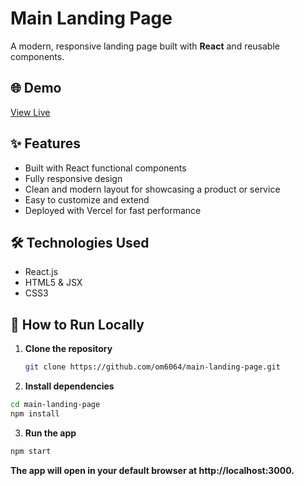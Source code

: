# Main Landing Page

A modern, responsive landing page built with **React** and reusable components.

## 🌐 Demo

[View Live](https://main-landing-page-chi.vercel.app/)

## ✨ Features

- Built with React functional components
- Fully responsive design
- Clean and modern layout for showcasing a product or service
- Easy to customize and extend
- Deployed with Vercel for fast performance

## 🛠️ Technologies Used

- React.js
- HTML5 & JSX
- CSS3


## 🚀 How to Run Locally

1. **Clone the repository**
   ```bash
   git clone https://github.com/om6064/main-landing-page.git

2. **Install dependencies**

```bash
cd main-landing-page
npm install
```

3. **Run the app**

```bash
npm start
```
**The app will open in your default browser at http://localhost:3000.**

